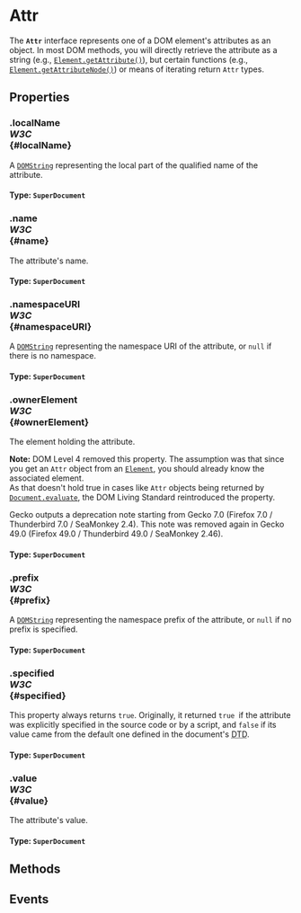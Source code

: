# Attr

<div class='overview'>The <code><strong>Attr</strong></code> interface represents one of a DOM element's attributes as an object. In most DOM methods, you will directly retrieve the attribute as a string (e.g., <a href="/en-US/docs/Web/API/Element/getAttribute" title="The getAttribute() method of the Element interface returns the value of a specified attribute on the element."><code>Element.getAttribute()</code></a>), but certain functions (e.g., <a href="/en-US/docs/Web/API/Element/getAttributeNode" title="Returns the specified attribute of the specified element, as an Attr node."><code>Element.getAttributeNode()</code></a>) or means of iterating return <code>Attr</code> types.</div>

## Properties

### .localName <div class="specs"><i>W3C</i></div> {#localName}

A <a href="/en-US/docs/Web/API/DOMString" title="DOMString is a UTF-16 String. As JavaScript already uses such strings, DOMString is mapped directly to a String."><code>DOMString</code></a> representing the local part of the qualified name of the attribute.

#### **Type**: `SuperDocument`

### .name <div class="specs"><i>W3C</i></div> {#name}

The attribute's name.

#### **Type**: `SuperDocument`

### .namespaceURI <div class="specs"><i>W3C</i></div> {#namespaceURI}

A <a href="/en-US/docs/Web/API/DOMString" title="DOMString is a UTF-16 String. As JavaScript already uses such strings, DOMString is mapped directly to a String."><code>DOMString</code></a> representing the namespace URI of the attribute, or <code>null</code> if there is no namespace.

#### **Type**: `SuperDocument`

### .ownerElement <div class="specs"><i>W3C</i></div> {#ownerElement}


 <p>The element holding the attribute.</p>
 <div class="note">
 <p><strong>Note:</strong> DOM Level 4 removed this property. The assumption was that since you get an <code>Attr</code> object from an <a href="/en-US/docs/Web/API/Element" title="Element is the most general base class from which all element objects (i.e. objects that represent elements) in a Document inherit. It only has methods and properties common to all kinds of elements. More specific classes inherit from Element."><code>Element</code></a>, you should already know the associated element.<br>
  As that doesn't hold true in cases like <code>Attr</code> objects being returned by <a href="/en-US/docs/Web/API/Document/evaluate" title="Returns an XPathResult based on an XPath expression and other given parameters."><code>Document.evaluate</code></a>, the DOM Living Standard reintroduced the property.</p>
 <p>Gecko outputs a deprecation note starting from Gecko 7.0 (Firefox 7.0 / Thunderbird 7.0 / SeaMonkey 2.4). This note was removed again in Gecko 49.0 (Firefox 49.0 / Thunderbird 49.0 / SeaMonkey 2.46).</p>
 </div>
 

#### **Type**: `SuperDocument`

### .prefix <div class="specs"><i>W3C</i></div> {#prefix}

A <a href="/en-US/docs/Web/API/DOMString" title="DOMString is a UTF-16 String. As JavaScript already uses such strings, DOMString is mapped directly to a String."><code>DOMString</code></a> representing the namespace prefix of the attribute, or <code>null</code> if no prefix is specified.

#### **Type**: `SuperDocument`

### .specified <div class="specs"><i>W3C</i></div> {#specified}

This property always returns <code>true</code>. Originally, it returned <code>true </code>if the attribute was explicitly specified in the source code or by a script, and <code>false</code> if its value came from the default one defined in the document's <acronym title="Document Type Definition">DTD</acronym>.

#### **Type**: `SuperDocument`

### .value <div class="specs"><i>W3C</i></div> {#value}

The attribute's value.

#### **Type**: `SuperDocument`

## Methods

## Events
